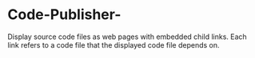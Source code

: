 # Code-Publisher-
Display source code files as web pages with embedded child links. Each link refers to a code file that the displayed code file depends on.
